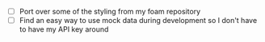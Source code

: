 - [ ] Port over some of the styling from my foam repository
- [ ] Find an easy way to use mock data during development so I don't have to have my API key around
